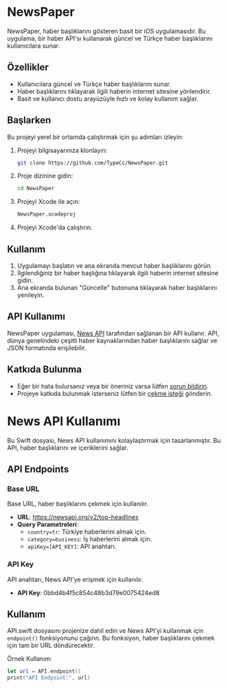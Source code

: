 # NewsPaper

NewsPaper, haber başlıklarını gösteren basit bir iOS uygulamasıdır. Bu uygulama, bir haber API'sı kullanarak güncel ve Türkçe haber başlıklarını kullanıcılara sunar.

## Özellikler

- Kullanıcılara güncel ve Türkçe haber başlıklarını sunar.
- Haber başlıklarını tıklayarak ilgili haberin internet sitesine yönlendirir.
- Basit ve kullanıcı dostu arayüzüyle hızlı ve kolay kullanım sağlar.

## Başlarken

Bu projeyi yerel bir ortamda çalıştırmak için şu adımları izleyin:

1. Projeyi bilgisayarınıza klonlayın:
   ```bash
   git clone https://github.com/TypeCc/NewsPaper.git
2. Proje dizinine gidin:
   ```bash
   cd NewsPaper
3. Projeyi Xcode ile açın:
   ```bash
   NewsPaper.xcodeproj
4. Projeyi Xcode'da çalıştırın.

## Kullanım

1. Uygulamayı başlatın ve ana ekranda mevcut haber başlıklarını görün.
2. İlgilendiğiniz bir haber başlığına tıklayarak ilgili haberin internet sitesine gidin.
3. Ana ekranda bulunan "Güncelle" butonuna tıklayarak haber başlıklarını yenileyin.

## API Kullanımı

NewsPaper uygulaması, [News API](https://newsapi.org/) tarafından sağlanan bir API kullanır. API, dünya genelindeki çeşitli haber kaynaklarından haber başlıklarını sağlar ve JSON formatında erişilebilir.

## Katkıda Bulunma

- Eğer bir hata bulursanız veya bir öneriniz varsa lütfen [sorun bildirin](https://github.com/TypeCc/NewsPaper/issues).
- Projeye katkıda bulunmak isterseniz lütfen bir [çekme isteği](https://github.com/TypeCc/NewsPaper/pulls) gönderin.

# News API Kullanımı

Bu Swift dosyası, News API kullanımını kolaylaştırmak için tasarlanmıştır. Bu API, haber başlıklarını ve içeriklerini sağlar.

## API Endpoints

### Base URL

Base URL, haber başlıklarını çekmek için kullanılır.

- **URL**: https://newsapi.org/v2/top-headlines
- **Query Parametreleri**:
  - `country=tr`: Türkiye haberlerini almak için.
  - `category=business`: İş haberlerini almak için.
  - `apiKey=[API_KEY]`: API anahtarı.

### API Key

API anahtarı, News API'ye erişmek için kullanılır.

- **API Key**: 0bbd4b4f5c854c48b3d79e0075424ed8

## Kullanım

API.swift dosyasını projenize dahil edin ve News API'yi kullanmak için `endpoint()` fonksiyonunu çağırın. Bu fonksiyon, haber başlıklarını çekmek için tam bir URL döndürecektir.

Örnek Kullanım:

```swift
let url = API.endpoint()
print("API Endpoint:", url)

